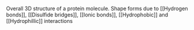 Overall 3D structure of a protein molecule. Shape forms due to [[Hydrogen bonds]], [[Disulfide bridges]], [[Ionic bonds]], [[Hydrophobic]] and [[Hydrophillic]] interactions